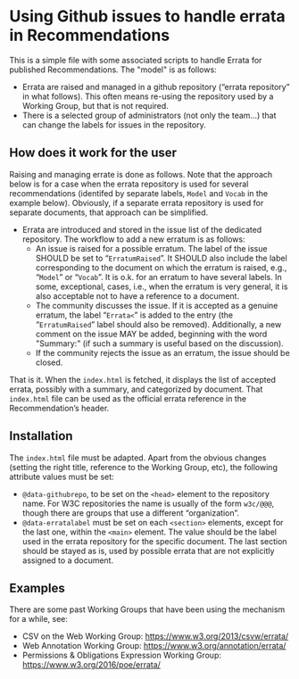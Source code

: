 
# Using Github issues to handle errata in Recommendations

This is a simple file with some associated scripts to handle Errata for published Recommendations. The "model" is as follows:

* Errata are raised and managed in a github repository (“errata repository” in what follows). This often means re-using the repository used by a Working Group, but that is not required. 
* There is a selected group of administrators (not only the team…) that can change the labels for issues in the repository.

## How does it work for the user

Raising and managing errate is done as follows. Note that the approach below is for a case when the errata repository is used for several recommendations (identifed by separate labels, `Model` and `Vocab` in the example below). Obviously, if a separate errata repository is used for separate documents, that approach can be simplified.

* Errata are introduced and stored in the issue list of the dedicated repository. The workflow to add a new erratum is as follows:
    * An issue is raised for a possible erratum. The label of the issue SHOULD be set to “`ErratumRaised`”. It SHOULD also include the label corresponding to the document on which the erratum is raised, e.g., “`Model`” or “`Vocab`”. It is o.k. for an erratum to have several labels. In some, exceptional, cases, i.e., when the erratum is very general, it is also acceptable not to have a reference to a document.
    * The community discusses the issue. If it is accepted as a genuine erratum, the label “`Errata<`” is added to the entry (the “`ErratumRaised`” label should also be removed). Additionally, a new comment on the issue MAY be added, beginning with the word "Summary:" (if such a summary is useful based on the discussion).
    * If the community rejects the issue as an erratum, the issue should be closed.

That is it. When the `index.html` is fetched, it displays the list of accepted errata, possibly with a summary, and categorized by document. That `index.html` file can be used as the official errata reference in the Recommendation’s header.

## Installation

The `index.html` file must be adapted. Apart from the obvious changes (setting the right title, reference to the Working Group, etc), the following attribute values must be set:

* `@data-githubrepo`, to be set on the `<head>` element to the repository name. For W3C repositories the name is usually of the form `w3c/@@@`, though there are groups that use a different “organization”.
* `@data-erratalabel` must be set on each `<section>` elements, except for the last one, within the `<main>` element. The value should be the label used in the errata repository for the specific document. The last section should be stayed as is, used by possible errata that are not explicitly assigned to a document.

## Examples 

There are some past Working Groups that have been using the mechanism for a while, see:

* CSV on the Web Working Group: https://www.w3.org/2013/csvw/errata/
* Web Annotation Working Group: https://www.w3.org/annotation/errata/
* Permissions & Obligations Expression 
Working Group: https://www.w3.org/2016/poe/errata/



